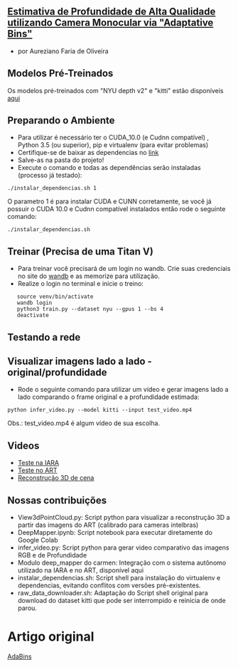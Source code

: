 
## [Estimativa de Profundidade de Alta Qualidade utilizando Camera Monocular via "Adaptative Bins"](https://arxiv.org/abs/2011.14141)
* por Aureziano Faria de Oliveira 

## Modelos Pré-Treinados
Os modelos pré-treinados com "NYU depth v2" e "kitti" estão disponíveis [aqui](https://1drv.ms/u/s!AuWRnPR26byUmfRxBQ327hc8eXse2Q?e=AQuYZw)

## Preparando o Ambiente
* Para utilizar é necessário ter o CUDA_10.0 (e Cudnn compatível) , Python 3.5 (ou superior), pip e virtualenv (para evitar problemas)
* Certifique-se de baixar as dependencias no [link](https://1drv.ms/u/s!AuWRnPR26byUmfRbqEF7468fDdHM1g?e=KoabLc)
* Salve-as na pasta do projeto!
* Execute o comando e todas as dependências serão instaladas (processo já testado):
```
./instalar_dependencias.sh 1
```
O parametro 1 é para instalar CUDA e CUNN corretamente, se você já possuir o CUDA 10.0 e Cudnn compatível instalados então rode o seguinte comando:
```
./instalar_dependencias.sh
```

## Treinar (Precisa de uma Titan V)
* Para treinar você precisará de um login no wandb. Crie suas credenciais no site do [wandb](https://wandb.ai/site) e as memorize para utilização.
* Realize o login no terminal e inicie o treino:
```
   source venv/bin/activate
   wandb login
   python3 train.py --dataset nyu --gpus 1 --bs 4
   deactivate
```

## Testando a rede

## Visualizar imagens lado a lado - original/profundidade
* Rode o seguinte comando para utilizar um vídeo e gerar imagens lado a lado comparando o frame original e a profundidade estimada:
```
python infer_video.py --model kitti --input test_video.mp4
```
Obs.: test_video.mp4 é algum vídeo de sua escolha.

## Videos
* [Teste na IARA](https://drive.google.com/file/d/13mCBEffJffyW3IfMiscd_LGd7QIvCg6A/view?usp=sharing)
* [Teste no ART](https://drive.google.com/file/d/1uVQEkwH3FG37DfqFSDNCnkQAtotPv8Qe/view?usp=sharing)
* [Reconstrução 3D de cena](https://drive.google.com/file/d/1D4gJ2SOQs1FMdU1SQi1Hu-FUxOKztI3H/view?usp=sharing)

## Nossas contribuições
* View3dPointCloud.py: Script python para visualizar a reconstrução 3D a partir das imagens do ART (calibrado para cameras intelbras)
* DeepMapper.ipynb: Script notebook para executar diretamente do Google Colab
* infer_video.py: Script python para gerar video comparativo das imagens RGB e de Profundidade
* Modulo deep_mapper do carmen: Integração com o sistema autônomo utilizado na IARA e no ART, disponível aqui
* instalar_dependencias.sh: Script shell para instalação do virtualenv e dependencias, evitando conflitos com versões pré-existentes.
* raw_data_downloader.sh: Adaptação do Script shell original para download do dataset kitti que pode ser interrompido e reinicia de onde parou.

# Artigo original
[AdaBins](https://arxiv.org/abs/2011.14141)
